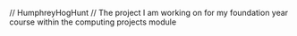 // HumphreyHogHunt
// The project I am working on for my foundation year course within the computing projects module
